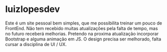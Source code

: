 # luizlopesdev

Este é um site pessoal bem simples, que me possibilita treinar um pouco de FrontEnd. 
Não tem recebido muitas atualizações pela falta de tempo, mas no futuro receberá melhorias.
Pretendo na proxima atualização incorporar Bootstrap e alguma animação em JS.
O design precisa ser melhorado, falta cursar a disciplina de UI / UX.
